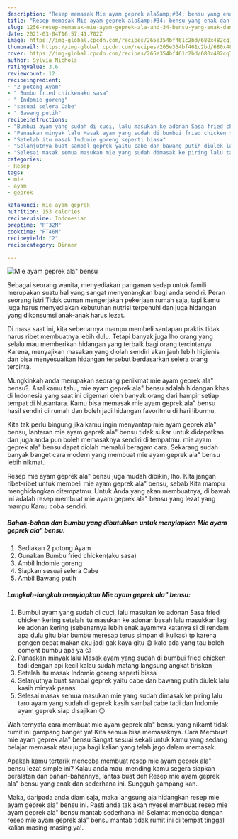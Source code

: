 ```yaml
---
description: "Resep memasak Mie ayam geprek ala&amp;#34; bensu yang enak dan Mudah Dibuat"
title: "Resep memasak Mie ayam geprek ala&amp;#34; bensu yang enak dan Mudah Dibuat"
slug: 1256-resep-memasak-mie-ayam-geprek-ala-and-34-bensu-yang-enak-dan-mudah-dibuat
date: 2021-03-04T16:57:41.702Z
image: https://img-global.cpcdn.com/recipes/265e354bf461c2bd/680x482cq70/mie-ayam-geprek-ala-bensu-foto-resep-utama.jpg
thumbnail: https://img-global.cpcdn.com/recipes/265e354bf461c2bd/680x482cq70/mie-ayam-geprek-ala-bensu-foto-resep-utama.jpg
cover: https://img-global.cpcdn.com/recipes/265e354bf461c2bd/680x482cq70/mie-ayam-geprek-ala-bensu-foto-resep-utama.jpg
author: Sylvia Nichols
ratingvalue: 3.6
reviewcount: 12
recipeingredient:
- "2 potong Ayam"
- " Bumbu fried chickenaku sasa"
- " Indomie goreng"
- "sesuai selera Cabe"
- " Bawang putih"
recipeinstructions:
- "Bumbui ayam yang sudah di cuci, lalu masukan ke adonan Sasa fried chicken kering setelah itu masukan ke adonan basah lalu masukkan lagi ke adonan kering (sebenarnya lebih enak ayamnya katanya si di rendam apa dulu gitu biar bumbu meresap terus simpan di kulkas) tp karena pengen cepat makan aku jadi gak kaya gitu 😅 kalo ada yang tau boleh coment bumbu apa ya 😜"
- "Panaskan minyak lalu Masak ayam yang sudah di bumbui fried chicken tadi dengan api kecil kalau sudah matang langsung angkat tiriskan"
- "Setelah itu masak Indomie goreng seperti biasa"
- "Selanjutnya buat sambal geprek yaitu cabe dan bawang putih diulek lalu kasih minyak panas"
- "Selesai masak semua masukan mie yang sudah dimasak ke piring lalu taro ayam yang sudah di geprek kasih sambal cabe tadi dan Indomie ayam geprek siap disajikan 😊"
categories:
- Resep
tags:
- mie
- ayam
- geprek

katakunci: mie ayam geprek 
nutrition: 153 calories
recipecuisine: Indonesian
preptime: "PT32M"
cooktime: "PT46M"
recipeyield: "2"
recipecategory: Dinner

---
```



![Mie ayam geprek ala&#34; bensu](https://img-global.cpcdn.com/recipes/265e354bf461c2bd/680x482cq70/mie-ayam-geprek-ala-bensu-foto-resep-utama.jpg)

Sebagai seorang wanita, menyediakan panganan sedap untuk famili merupakan suatu hal yang sangat menyenangkan bagi anda sendiri. Peran seorang istri Tidak cuman mengerjakan pekerjaan rumah saja, tapi kamu juga harus menyediakan kebutuhan nutrisi terpenuhi dan juga hidangan yang dikonsumsi anak-anak harus lezat.

Di masa  saat ini, kita sebenarnya mampu membeli santapan praktis tidak harus ribet membuatnya lebih dulu. Tetapi banyak juga lho orang yang selalu mau memberikan hidangan yang terbaik bagi orang tercintanya. Karena, menyajikan masakan yang diolah sendiri akan jauh lebih higienis dan bisa menyesuaikan hidangan tersebut berdasarkan selera orang tercinta. 



Mungkinkah anda merupakan seorang penikmat mie ayam geprek ala&#34; bensu?. Asal kamu tahu, mie ayam geprek ala&#34; bensu adalah hidangan khas di Indonesia yang saat ini digemari oleh banyak orang dari hampir setiap tempat di Nusantara. Kamu bisa memasak mie ayam geprek ala&#34; bensu hasil sendiri di rumah dan boleh jadi hidangan favoritmu di hari liburmu.

Kita tak perlu bingung jika kamu ingin menyantap mie ayam geprek ala&#34; bensu, lantaran mie ayam geprek ala&#34; bensu tidak sukar untuk didapatkan dan juga anda pun boleh memasaknya sendiri di tempatmu. mie ayam geprek ala&#34; bensu dapat diolah memalui beragam cara. Sekarang sudah banyak banget cara modern yang membuat mie ayam geprek ala&#34; bensu lebih nikmat.

Resep mie ayam geprek ala&#34; bensu juga mudah dibikin, lho. Kita jangan ribet-ribet untuk membeli mie ayam geprek ala&#34; bensu, sebab Kita mampu menghidangkan ditempatmu. Untuk Anda yang akan membuatnya, di bawah ini adalah resep membuat mie ayam geprek ala&#34; bensu yang lezat yang mampu Kamu coba sendiri.

<!--inarticleads1-->

##### Bahan-bahan dan bumbu yang dibutuhkan untuk menyiapkan Mie ayam geprek ala&#34; bensu:

1. Sediakan 2 potong Ayam
1. Gunakan  Bumbu fried chicken(aku sasa)
1. Ambil  Indomie goreng
1. Siapkan sesuai selera Cabe
1. Ambil  Bawang putih




<!--inarticleads2-->

##### Langkah-langkah menyiapkan Mie ayam geprek ala&#34; bensu:

1. Bumbui ayam yang sudah di cuci, lalu masukan ke adonan Sasa fried chicken kering setelah itu masukan ke adonan basah lalu masukkan lagi ke adonan kering (sebenarnya lebih enak ayamnya katanya si di rendam apa dulu gitu biar bumbu meresap terus simpan di kulkas) tp karena pengen cepat makan aku jadi gak kaya gitu 😅 kalo ada yang tau boleh coment bumbu apa ya 😜
1. Panaskan minyak lalu Masak ayam yang sudah di bumbui fried chicken tadi dengan api kecil kalau sudah matang langsung angkat tiriskan
1. Setelah itu masak Indomie goreng seperti biasa
1. Selanjutnya buat sambal geprek yaitu cabe dan bawang putih diulek lalu kasih minyak panas
1. Selesai masak semua masukan mie yang sudah dimasak ke piring lalu taro ayam yang sudah di geprek kasih sambal cabe tadi dan Indomie ayam geprek siap disajikan 😊




Wah ternyata cara membuat mie ayam geprek ala&#34; bensu yang nikamt tidak rumit ini gampang banget ya! Kita semua bisa memasaknya. Cara Membuat mie ayam geprek ala&#34; bensu Sangat sesuai sekali untuk kamu yang sedang belajar memasak atau juga bagi kalian yang telah jago dalam memasak.

Apakah kamu tertarik mencoba membuat resep mie ayam geprek ala&#34; bensu lezat simple ini? Kalau anda mau, mending kamu segera siapkan peralatan dan bahan-bahannya, lantas buat deh Resep mie ayam geprek ala&#34; bensu yang enak dan sederhana ini. Sungguh gampang kan. 

Maka, daripada anda diam saja, maka langsung aja hidangkan resep mie ayam geprek ala&#34; bensu ini. Pasti anda tak akan nyesel membuat resep mie ayam geprek ala&#34; bensu mantab sederhana ini! Selamat mencoba dengan resep mie ayam geprek ala&#34; bensu mantab tidak rumit ini di tempat tinggal kalian masing-masing,ya!.

